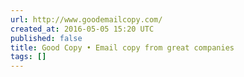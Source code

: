 ```yaml
---
url: http://www.goodemailcopy.com/
created_at: 2016-05-05 15:20 UTC
published: false
title: Good Copy • Email copy from great companies
tags: []
---
```



